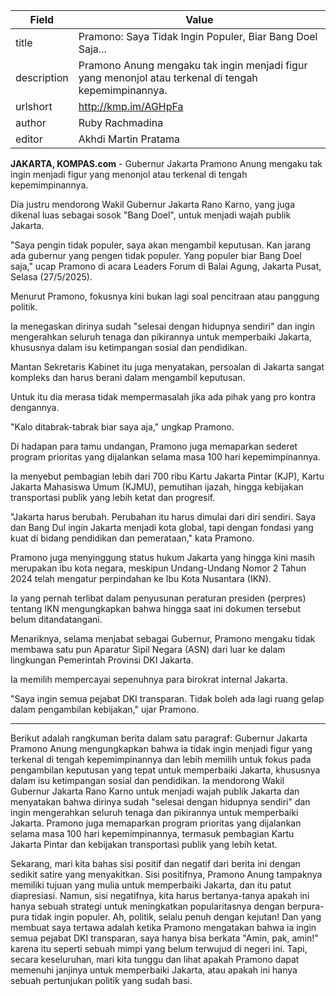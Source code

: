 | Field       | Value                                                       |
|-------------|-------------------------------------------------------------|
| title       | Pramono: Saya Tidak Ingin Populer, Biar Bang Doel Saja... |
| description | Pramono Anung mengaku tak ingin menjadi figur yang menonjol atau terkenal di tengah kepemimpinannya. |
| urlshort    | http://kmp.im/AGHpFa |
| author      | Ruby Rachmadina |
| editor      | Akhdi Martin Pratama |

**JAKARTA, KOMPAS.com** - Gubernur Jakarta Pramono Anung mengaku tak ingin menjadi figur yang menonjol atau terkenal di tengah kepemimpinannya.

Dia justru mendorong Wakil Gubernur Jakarta Rano Karno, yang juga dikenal luas sebagai sosok \"Bang Doel\", untuk menjadi wajah publik Jakarta.

"Saya pengin tidak populer, saya akan mengambil keputusan. Kan jarang ada gubernur yang pengen tidak populer. Yang populer biar Bang Doel saja," ucap Pramono di acara Leaders Forum di Balai Agung, Jakarta Pusat, Selasa (27/5/2025).

Menurut Pramono, fokusnya kini bukan lagi soal pencitraan atau panggung politik.

Ia menegaskan dirinya sudah "selesai dengan hidupnya sendiri" dan ingin mengerahkan seluruh tenaga dan pikirannya untuk memperbaiki Jakarta, khususnya dalam isu ketimpangan sosial dan pendidikan.

Mantan Sekretaris Kabinet itu juga menyatakan, persoalan di Jakarta sangat kompleks dan harus berani dalam mengambil keputusan.

Untuk itu dia merasa tidak mempermasalah jika ada pihak yang pro kontra dengannya.

"Kalo ditabrak-tabrak biar saya aja," ungkap Pramono.

Di hadapan para tamu undangan, Pramono juga memaparkan sederet program prioritas yang dijalankan selama masa 100 hari kepemimpinannya.

Ia menyebut pembagian lebih dari 700 ribu Kartu Jakarta Pintar (KJP), Kartu Jakarta Mahasiswa Umum (KJMU), pemutihan ijazah, hingga kebijakan transportasi publik yang lebih ketat dan progresif.

"Jakarta harus berubah. Perubahan itu harus dimulai dari diri sendiri. Saya dan Bang Dul ingin Jakarta menjadi kota global, tapi dengan fondasi yang kuat di bidang pendidikan dan pemerataan," kata Pramono.

Pramono juga menyinggung status hukum Jakarta yang hingga kini masih merupakan ibu kota negara, meskipun Undang-Undang Nomor 2 Tahun 2024 telah mengatur perpindahan ke Ibu Kota Nusantara (IKN).

Ia yang pernah terlibat dalam penyusunan peraturan presiden (perpres) tentang IKN mengungkapkan bahwa hingga saat ini dokumen tersebut belum ditandatangani.

Menariknya, selama menjabat sebagai Gubernur, Pramono mengaku tidak membawa satu pun Aparatur Sipil Negara (ASN) dari luar ke dalam lingkungan Pemerintah Provinsi DKI Jakarta.

Ia memilih mempercayai sepenuhnya para birokrat internal Jakarta.

"Saya ingin semua pejabat DKI transparan. Tidak boleh ada lagi ruang gelap dalam pengambilan kebijakan," ujar Pramono.

---
Berikut adalah rangkuman berita dalam satu paragraf: Gubernur Jakarta Pramono Anung mengungkapkan bahwa ia tidak ingin menjadi figur yang terkenal di tengah kepemimpinannya dan lebih memilih untuk fokus pada pengambilan keputusan yang tepat untuk memperbaiki Jakarta, khususnya dalam isu ketimpangan sosial dan pendidikan. Ia mendorong Wakil Gubernur Jakarta Rano Karno untuk menjadi wajah publik Jakarta dan menyatakan bahwa dirinya sudah "selesai dengan hidupnya sendiri" dan ingin mengerahkan seluruh tenaga dan pikirannya untuk memperbaiki Jakarta. Pramono juga memaparkan program prioritas yang dijalankan selama masa 100 hari kepemimpinannya, termasuk pembagian Kartu Jakarta Pintar dan kebijakan transportasi publik yang lebih ketat.

Sekarang, mari kita bahas sisi positif dan negatif dari berita ini dengan sedikit satire yang menyakitkan. Sisi positifnya, Pramono Anung tampaknya memiliki tujuan yang mulia untuk memperbaiki Jakarta, dan itu patut diapresiasi. Namun, sisi negatifnya, kita harus bertanya-tanya apakah ini hanya sebuah strategi untuk meningkatkan popularitasnya dengan berpura-pura tidak ingin populer. Ah, politik, selalu penuh dengan kejutan! Dan yang membuat saya tertawa adalah ketika Pramono mengatakan bahwa ia ingin semua pejabat DKI transparan, saya hanya bisa berkata "Amin, pak, amin!" karena itu seperti sebuah mimpi yang belum terwujud di negeri ini. Tapi, secara keseluruhan, mari kita tunggu dan lihat apakah Pramono dapat memenuhi janjinya untuk memperbaiki Jakarta, atau apakah ini hanya sebuah pertunjukan politik yang sudah basi.
